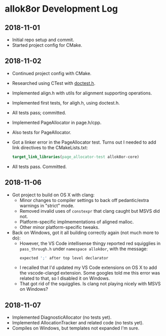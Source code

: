 # allok8or Development Log

## 2018-11-01

- Initial repo setup and commit.
- Started project config for CMake.

## 2018-11-02

- Continued project config with CMake.
- Researched using CTest with [doctest.h](https://github.com/onqtam/doctest).
- Implemented align.h with utils for alignment supporting operations.
- Implemented first tests, for aligh.h, using doctest.h.
- All tests pass; committed.
- Implemented PageAllocator in page.h/cpp.
- Also tests for PageAllocator.
- Got a linker error in the PageAllocator test. Turns out I needed to add link directives to the CMakeLists.txt:

    ```CMake
    target_link_libraries(page_allocator-test allok8or-core)
    ```
- All tests pass. Committed.

## 2018-11-06

- Got project to build on OS X with clang:
  - Minor changes to compiler settings to back off pedantic/extra warnings in "strict" mode.
  - Removed invalid uses of `constexpr` that clang caught but MSVS did not.
  - Platform-specific implmementations of aligned malloc.
  - Other minor platform-specific tweaks.
- Back on Windows, got it all building correctly again (not much more to do):
  - However, the VS Code intellisense thingy reported red squigglies in `pass_through.h` under `namespace allok8or`, with the message:
    ```c++
    expected ';' after top level declarator
    ```
  - I recalled that I'd updated my VS Code extensions on OS X to add the vscode-clangd extension. Some googles told me this error was related to that, so I disabled it on Windows.
  - That got rid of the squigglies. Is clang not playing nicely with MSVS on Windows?

## 2018-11-07

- Implemented DiagnosticAllocator (no tests yet).
- Implemented AllocationTracker and related code (no tests yet).
- Compiles on Windows, but templates not expanded I'm sure. 